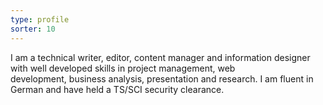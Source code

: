 ```yaml
---
type: profile
sorter: 10
---
```


I am a technical writer, editor, content manager and information designer with well developed skills in project management, web development, business analysis, presentation and research. I am fluent in German and have held a TS/SCI security clearance.
